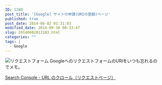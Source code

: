 ```yaml
---
ID: 1280
post_title: '[Google] サイトの申請(URIの登録)ページ'
published: true
post_date: 2014-06-02 01:31:03
modified_date: 2014-09-30 00:33:47
slug: 20140602013103.html
categories: ""
tags: |
  - Google
---
```

<img src="[cfview name='img_1']" class="img-thumbnail" alt="リクエストフォーム">
GoogleへのリクエストフォームのURIをいつも忘れるのでメモ。

<a href="https://www.google.com/webmasters/tools/submit-url?hl=ja">Search Console - URL のクロール（リクエストページ）</a>